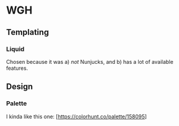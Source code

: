 # WGH

## Templating

### Liquid

Chosen because it was a) _not_ Nunjucks, and b) has a lot of available features.

## Design

### Palette

I kinda like this one: [https://colorhunt.co/palette/158095]